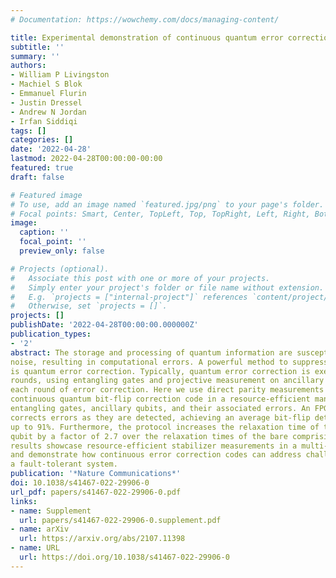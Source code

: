 ```yaml
---
# Documentation: https://wowchemy.com/docs/managing-content/

title: Experimental demonstration of continuous quantum error correction
subtitle: ''
summary: ''
authors:
- William P Livingston
- Machiel S Blok
- Emmanuel Flurin
- Justin Dressel
- Andrew N Jordan
- Irfan Siddiqi
tags: []
categories: []
date: '2022-04-28'
lastmod: 2022-04-28T00:00:00-00:00
featured: true
draft: false

# Featured image
# To use, add an image named `featured.jpg/png` to your page's folder.
# Focal points: Smart, Center, TopLeft, Top, TopRight, Left, Right, BottomLeft, Bottom, BottomRight.
image:
  caption: ''
  focal_point: ''
  preview_only: false

# Projects (optional).
#   Associate this post with one or more of your projects.
#   Simply enter your project's folder or file name without extension.
#   E.g. `projects = ["internal-project"]` references `content/project/deep-learning/index.md`.
#   Otherwise, set `projects = []`.
projects: []
publishDate: '2022-04-28T00:00:00.000000Z'
publication_types:
- '2'
abstract: The storage and processing of quantum information are susceptible to external 
noise, resulting in computational errors. A powerful method to suppress these effects 
is quantum error correction. Typically, quantum error correction is executed in discrete 
rounds, using entangling gates and projective measurement on ancillary qubits to complete 
each round of error correction. Here we use direct parity measurements to implement a 
continuous quantum bit-flip correction code in a resource-efficient manner, eliminating 
entangling gates, ancillary qubits, and their associated errors. An FPGA controller actively 
corrects errors as they are detected, achieving an average bit-flip detection efficiency of 
up to 91%. Furthermore, the protocol increases the relaxation time of the protected logical 
qubit by a factor of 2.7 over the relaxation times of the bare comprising qubits. Our 
results showcase resource-efficient stabilizer measurements in a multi-qubit architecture 
and demonstrate how continuous error correction codes can address challenges in realizing 
a fault-tolerant system.
publication: '*Nature Communications*'
doi: 10.1038/s41467-022-29906-0
url_pdf: papers/s41467-022-29906-0.pdf
links:
- name: Supplement
  url: papers/s41467-022-29906-0.supplement.pdf
- name: arXiv
  url: https://arxiv.org/abs/2107.11398
- name: URL
  url: https://doi.org/10.1038/s41467-022-29906-0
---
```

